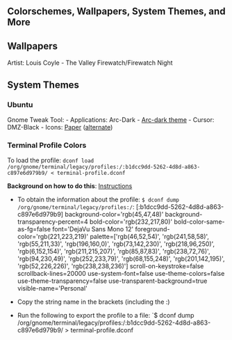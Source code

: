 ## Colorschemes, Wallpapers, System Themes, and More

## Wallpapers
Artist: Louis Coyle
	- The Valley
Firewatch/Firewatch Night

## System Themes

### Ubuntu
Gnome Tweak Tool:
	- Applications: Arc-Dark
		- [Arc-dark theme](https://github.com/horst3180/arc-theme)
	- Cursor: DMZ-Black
	- Icons: [Paper](https://snwh.org/paper) ([alternate](https://github.com/snwh/paper-icon-theme))


### Terminal Profile Colors
To load the profile:
`dconf load /org/gnome/terminal/legacy/profiles:/:b1dcc9dd-5262-4d8d-a863-c897e6d979b9/ < terminal-profile.dconf`

**Background on how to do this**:
[Instructions](https://gist.github.com/reavon/0bbe99150810baa5623e5f601aa93afc)
- To obtain the information about the profile:
`$ dconf dump /org/gnome/terminal/legacy/profiles:/`:
	[:b1dcc9dd-5262-4d8d-a863-c897e6d979b9]
	background-color='rgb(45,47,48)'
	background-transparency-percent=4
	bold-color='rgb(232,217,80)'
	bold-color-same-as-fg=false
	font='DejaVu Sans Mono 12'
	foreground-color='rgb(221,223,219)'
	palette=['rgb(46,52,54)', 'rgb(241,58,58)', 'rgb(55,211,33)', 'rgb(196,160,0)', 'rgb(73,142,230)', 'rgb(218,96,250)', 'rgb(6,152,154)', 'rgb(211,215,207)', 'rgb(85,87,83)', 'rgb(238,72,76)', 'rgb(94,230,49)', 'rgb(252,233,79)', 'rgb(68,155,248)', 'rgb(201,142,195)', 'rgb(52,226,226)', 'rgb(238,238,236)']
	scroll-on-keystroke=false
	scrollback-lines=20000
	use-system-font=false
	use-theme-colors=false
	use-theme-transparency=false
	use-transparent-background=true
	visible-name='Personal'

- Copy the string name in the brackets (including the :)
- Run the following to export the profile to a file:
`$ dconf dump /org/gnome/terminal/legacy/profiles:/:b1dcc9dd-5262-4d8d-a863-c897e6d979b9/ > terminal-profile.dconf


